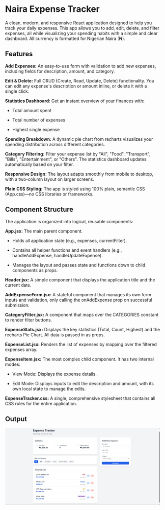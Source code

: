 # Naira Expense Tracker

A clean, modern, and responsive React application designed to help you track your daily expenses. This app allows you to add, edit, delete, and filter expenses, all while visualizing your spending habits with a simple and clear dashboard. All currency is formatted for Nigerian Naira (₦).

## Features

**Add Expenses:** An easy-to-use form with validation to add new expenses, including fields for description, amount, and category.

**Edit & Delete:** Full CRUD (Create, Read, Update, Delete) functionality. You can edit any expense's description or amount inline, or delete it with a single click.

**Statistics Dashboard:** Get an instant overview of your finances with:

- Total amount spent

- Total number of expenses

- Highest single expense

**Spending Breakdown:** A dynamic pie chart from recharts visualizes your spending distribution across different categories.

**Category Filtering:** Filter your expense list by "All", "Food", "Transport", "Bills", "Entertainment", or "Others". The statistics dashboard updates automatically based on your filter.

**Responsive Design:** The layout adapts smoothly from mobile to desktop, with a two-column layout on larger screens.

**Plain CSS Styling:** The app is styled using 100% plain, semantic CSS (App.css)—no CSS libraries or frameworks.

## Component Structure

The application is organized into logical, reusable components:

**App.jsx:** The main parent component.

- Holds all application state (e.g., expenses, currentFilter).

- Contains all helper functions and event handlers (e.g., handleAddExpense, handleUpdateExpense).

- Manages the layout and passes state and functions down to child components as props.

**Header.jsx:** A simple component that displays the application title and the current date.

**AddExpenseForm.jsx:** A stateful component that manages its own form inputs and validation, only calling the onAddExpense prop on successful submission.

**CategoryFilter.jsx:** A component that maps over the CATEGORIES constant to render filter buttons.

**ExpenseStats.jsx:** Displays the key statistics (Total, Count, Highest) and the recharts Pie Chart. All data is passed in as props.

**ExpenseList.jsx:** Renders the list of expenses by mapping over the filtered expenses array.

**ExpenseItem.jsx:** The most complex child component. It has two internal modes:

- View Mode: Displays the expense details.

- Edit Mode: Displays inputs to edit the description and amount, with its own local state to manage the edits.

**ExpenseTracker.css:** A single, comprehensive stylesheet that contains all CSS rules for the entire application.

## Output
![alt text](<Screenshot 2025-10-29 234854.png>)
